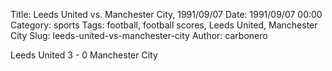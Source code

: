 Title: Leeds United vs. Manchester City, 1991/09/07
Date: 1991/09/07 00:00
Category: sports
Tags: football, football scores, Leeds United, Manchester City
Slug: leeds-united-vs-manchester-city
Author: carbonero


Leeds United 3 - 0 Manchester City
